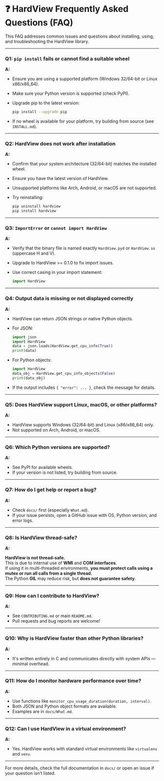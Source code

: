 # ❓ HardView Frequently Asked Questions (FAQ)

This FAQ addresses common issues and questions about installing, using, and troubleshooting the HardView library.

---

### Q1: `pip install` fails or cannot find a suitable wheel

**A:**

* Ensure you are using a supported platform (Windows 32/64-bit or Linux x86/x86\_64).
* Make sure your Python version is supported (check PyPI).
* Upgrade pip to the latest version:

  ```bash
  pip install --upgrade pip
  ```
* If no wheel is available for your platform, try building from source (see `INSTALL.md`).

---

### Q2: HardView does not work after installation

**A:**

* Confirm that your system architecture (32/64-bit) matches the installed wheel.
* Ensure you have the latest version of HardView.
* Unsupported platforms like Arch, Android, or macOS are not supported.
* Try reinstalling:

  ```bash
  pip uninstall hardview
  pip install hardview
  ```

---

### Q3: `ImportError` or `cannot import HardView`

**A:**

* Verify that the binary file is named exactly `HardView.pyd` or `HardView.so` (uppercase H and V).
* Upgrade to HardView >= 0.1.0 to fix import issues.
* Use correct casing in your import statement:

  ```python
  import HardView
  ```

---

### Q4: Output data is missing or not displayed correctly

**A:**

* HardView can return JSON strings or native Python objects.
* For JSON:

  ```python
  import json
  import HardView
  data = json.loads(HardView.get_cpu_info(True))
  print(data)
  ```
* For Python objects:

  ```python
  import HardView
  data_obj = HardView.get_cpu_info_objects(False)
  print(data_obj)
  ```
* If the output includes `{ "error": ... }`, check the message for details.

---

### Q5: Does HardView support Linux, macOS, or other platforms?

**A:**

* HardView supports Windows (32/64-bit) and Linux (x86/x86\_64) only.
* Not supported on Arch, Android, or macOS.

---

### Q6: Which Python versions are supported?

**A:**

* See PyPI for available wheels.
* If your version is not listed, try building from source.

---

### Q7: How do I get help or report a bug?

**A:**

* Check `docs/` first (especially `What.md`).
* If your issue persists, open a GitHub issue with OS, Python version, and error logs.

---

### Q8: Is HardView thread-safe?

**A:**

 **HardView is not thread-safe.**  
 This is due to internal use of **WMI** and **COM interfaces**.  
 If using it in multi-threaded environments, **you must protect calls using a mutex or run all calls from a single thread.**  
 The Python **GIL** may reduce risk, but **does not guarantee safety**.


---

### Q9: How can I contribute to HardView?

**A:**

* See `CONTRIBUTING.md` or main `README.md`.
* Pull requests and bug reports are welcome!

---

### Q10: Why is HardView faster than other Python libraries?

**A:**

* It's written entirely in C and communicates directly with system APIs — minimal overhead.

---

### Q11: How do I monitor hardware performance over time?

**A:**

* Use functions like `monitor_cpu_usage_duration(duration, interval)`.
* Both JSON and Python object formats are available.
* Examples are in `docs/What.md`.

---

### Q12: Can I use HardView in a virtual environment?

**A:**

* Yes. HardView works with standard virtual environments like `virtualenv` and `venv`.

---

For more details, check the full documentation in `docs/` or open an issue if your question isn’t listed.
